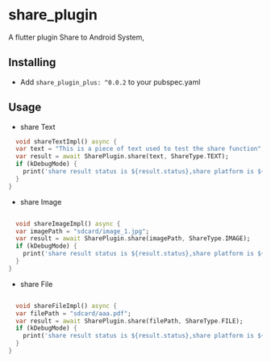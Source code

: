 # share_plugin

A flutter plugin Share to Android System,

## Installing
  * Add ```share_plugin_plus: ^0.0.2``` to your pubspec.yaml

## Usage 
* share Text
```dart
  void shareTextImpl() async {
  var text = "This is a piece of text used to test the share function";
  var result = await SharePlugin.share(text, ShareType.TEXT);
  if (kDebugMode) {
    print('share result status is ${result.status},share platform is ${result.platform}');
  }
}
```
* share Image
```dart

  void shareImageImpl() async {
  var imagePath = "sdcard/image_1.jpg";
  var result = await SharePlugin.share(imagePath, ShareType.IMAGE);
  if (kDebugMode) {
    print('share result status is ${result.status},share platform is ${result.platform}');
  }
}
```

* share File
```dart

  void shareFileImpl() async {
  var filePath = "sdcard/aaa.pdf";
  var result = await SharePlugin.share(filePath, ShareType.FILE);
  if (kDebugMode) {
    print('share result status is ${result.status},share platform is ${result.platform}');
  }
}
```

